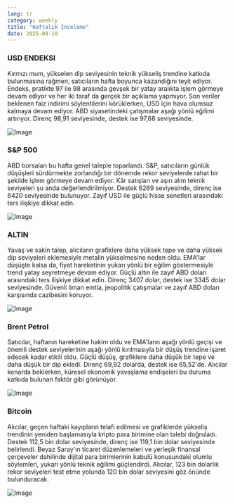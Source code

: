 ```yaml
---
lang: tr
category: weekly
title: "Haftalık İnceleme"
date: 2025-08-10
---
```


### USD ENDEKSI

Kırmızı mum, yükselen dip seviyesinin teknik yükseliş trendine katkıda bulunmasına rağmen, satıcıların hafta boyunca kazandığını teyit ediyor. Endeks, pratikte 97 ile 98 arasında gevşek bir yatay aralıkta işlem görmeye devam ediyor ve her iki taraf da gerçek bir açıklama yapmıyor. Son veriler beklenen faiz indirimi söylentilerini körüklerken, USD için hava olumsuz kalmaya devam ediyor. ABD siyasetindeki çatışmalar aşağı yönlü eğilimi artırıyor. Direnç 98,91 seviyesinde, destek ise 97,68 seviyesinde.

![Image](https://markleighedu.github.io/img/Aug-2025/10-Aug-2025/usdindex.jpg)

### S&P 500

ABD borsaları bu hafta genel taleple toparlandı. S&P, satıcıların günlük düşüşleri sürdürmekte zorlandığı bir dönemde rekor seviyelerde rahat bir şekilde işlem görmeye devam ediyor. Kâr satışları ve aşırı alım teknik seviyeleri şu anda değerlendirilmiyor. Destek 6269 seviyesinde, direnç ise 6420 seviyesinde bulunuyor. Zayıf USD ile güçlü hisse senetleri arasındaki ters ilişkiye dikkat edin.

![Image](https://markleighedu.github.io/img/Aug-2025/10-Aug-2025/sp500.jpg)

### ALTIN

Yavaş ve sakin talep, alıcıların grafiklere daha yüksek tepe ve daha yüksek dip seviyeleri eklemesiyle metalin yükselmesine neden oldu. EMA'lar düşüşte kalsa da, fiyat hareketinin yukarı yönlü bir eğilim göstermesiyle trend yatay seyretmeye devam ediyor. Güçlü altın ile zayıf ABD doları arasındaki ters ilişkiye dikkat edin. Direnç 3407 dolar, destek ise 3345 dolar seviyesinde. Güvenli liman emtia, jeopolitik çatışmalar ve zayıf ABD doları karşısında cazibesini koruyor.

![Image](https://markleighedu.github.io/img/Aug-2025/10-Aug-2025/gold.jpg)

### Brent Petrol

Satıcılar, haftanın hareketine hakim oldu ve EMA'ların aşağı yönlü geçişi ve önemli destek seviyelerinin aşağı yönlü kırılmasıyla bir düşüş trendine işaret edecek kadar etkili oldu. Güçlü düşüş, grafiklere daha düşük bir tepe ve daha düşük bir dip ekledi. Direnç 69,92 dolarda, destek ise 65,52'de. Alıcılar kenarda beklerken, küresel ekonomik yavaşlama endişeleri bu duruma katkıda bulunan faktör gibi görünüyor.

![Image](https://markleighedu.github.io/img/Aug-2025/10-Aug-2025/brentoil.jpg)

### Bitcoin

Alıcılar, geçen haftaki kayıpların telafi edilmesi ve grafiklerde yükseliş trendinin yeniden başlamasıyla kripto para birimine olan talebi doğruladı. Destek 112,5 bin dolar seviyesinde, direnç ise 119,1 bin dolar seviyesinde belirlendi. Beyaz Saray'ın ticaret düzenlemeleri ve yerleşik finansal çerçeveler dahilinde dijital para birimlerinin kabulü konusundaki olumlu söylemleri, yukarı yönlü teknik eğilimi güçlendirdi. Alıcılar, 123 bin dolarlık rekor seviyeleri test etme yolunda 120 bin dolar seviyesini göz önünde bulunduracak.

![Image](https://markleighedu.github.io/img/Aug-2025/10-Aug-2025/bitcoin.jpg)

